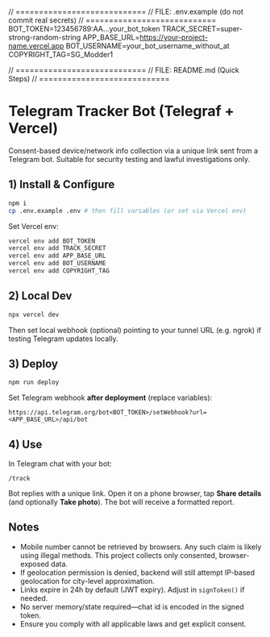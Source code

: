 // ============================
// FILE: .env.example (do not commit real secrets)
// ============================
BOT_TOKEN=123456789:AA...your_bot_token
TRACK_SECRET=super-strong-random-string
APP_BASE_URL=https://your-project-name.vercel.app
BOT_USERNAME=your_bot_username_without_at
COPYRIGHT_TAG=SG_Modder1




// ============================
// FILE: README.md (Quick Steps)
// ============================
# Telegram Tracker Bot (Telegraf + Vercel)


Consent-based device/network info collection via a unique link sent from a Telegram bot. Suitable for security testing and lawful investigations only.


## 1) Install & Configure
```bash
npm i
cp .env.example .env # then fill variables (or set via Vercel env)
```


Set Vercel env:
```bash
vercel env add BOT_TOKEN
vercel env add TRACK_SECRET
vercel env add APP_BASE_URL
vercel env add BOT_USERNAME
vercel env add COPYRIGHT_TAG
```


## 2) Local Dev
```bash
npx vercel dev
```
Then set local webhook (optional) pointing to your tunnel URL (e.g. ngrok) if testing Telegram updates locally.


## 3) Deploy
```bash
npm run deploy
```


Set Telegram webhook **after deployment** (replace variables):
```
https://api.telegram.org/bot<BOT_TOKEN>/setWebhook?url=<APP_BASE_URL>/api/bot
```


## 4) Use
In Telegram chat with your bot:
```
/track
```
Bot replies with a unique link. Open it on a phone browser, tap **Share details** (and optionally **Take photo**). The bot will receive a formatted report.


## Notes
- Mobile number cannot be retrieved by browsers. Any such claim is likely using illegal methods. This project collects only consented, browser-exposed data.
- If geolocation permission is denied, backend will still attempt IP-based geolocation for city-level approximation.
- Links expire in 24h by default (JWT expiry). Adjust in `signToken()` if needed.
- No server memory/state required—chat id is encoded in the signed token.
- Ensure you comply with all applicable laws and get explicit consent.
